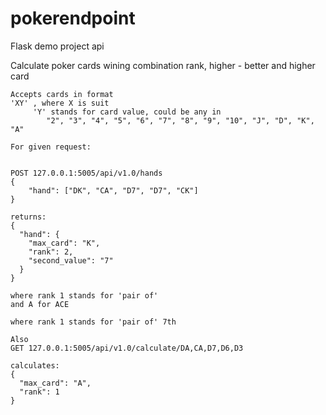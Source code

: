 # pokerendpoint
Flask demo project api



Calculate poker cards wining combination rank, higher - better and higher card

    Accepts cards in format
    'XY' , where X is suit
         'Y' stands for card value, could be any in
            "2", "3", "4", "5", "6", "7", "8", "9", "10", "J", "D", "K", "A"

    For given request:


    POST 127.0.0.1:5005/api/v1.0/hands
    {
        "hand": ["DK", "CA", "D7", "D7", "CK"]
    }

    returns:
    {
      "hand": {
        "max_card": "K",
        "rank": 2,
        "second_value": "7"
      }
    }

    where rank 1 stands for 'pair of'
    and A for ACE

    where rank 1 stands for 'pair of' 7th
    
    Also 
    GET 127.0.0.1:5005/api/v1.0/calculate/DA,CA,D7,D6,D3
    
    calculates:
    {
      "max_card": "A",
      "rank": 1
    }
